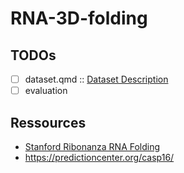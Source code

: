 # RNA-3D-folding

## TODOs

- [ ] dataset.qmd :: [Dataset Description](https://www.kaggle.com/competitions/stanford-rna-3d-folding/data?select=train_sequences.csv)
- [ ] evaluation

## Ressources

- [Stanford Ribonanza RNA Folding](https://www.kaggle.com/competitions/stanford-ribonanza-rna-folding)
- https://predictioncenter.org/casp16/

